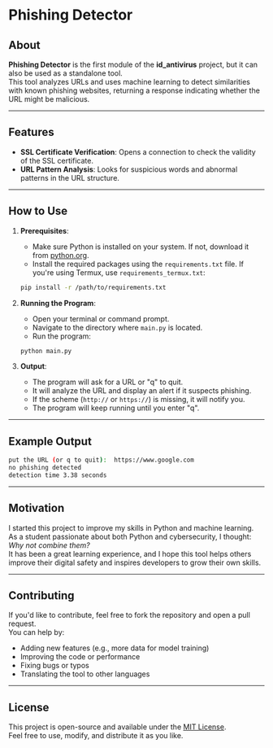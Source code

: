 # Phishing Detector

## About

**Phishing Detector** is the first module of the **id_antivirus** project, but it can also be used as a standalone tool.  
This tool analyzes URLs and uses machine learning to detect similarities with known phishing websites, returning a response indicating whether the URL might be malicious.

---

## Features

- **SSL Certificate Verification**: Opens a connection to check the validity of the SSL certificate.
- **URL Pattern Analysis**: Looks for suspicious words and abnormal patterns in the URL structure.

---

## How to Use

1. **Prerequisites**:
    - Make sure Python is installed on your system. If not, download it from [python.org](https://www.python.org/).
    - Install the required packages using the `requirements.txt` file. If you're using Termux, use `requirements_termux.txt`:
    ```bash
    pip install -r /path/to/requirements.txt
    ```

2. **Running the Program**:
    - Open your terminal or command prompt.
    - Navigate to the directory where `main.py` is located.
    - Run the program:
    ```bash
    python main.py
    ```

3. **Output**:
    - The program will ask for a URL or "q" to quit.
    - It will analyze the URL and display an alert if it suspects phishing.
    - If the scheme (`http://` or `https://`) is missing, it will notify you.
    - The program will keep running until you enter "q".

---

## Example Output

```bash
put the URL (or q to quit):  https://www.google.com
no phishing detected
detection time 3.38 seconds
```

---

## Motivation

I started this project to improve my skills in Python and machine learning.  
As a student passionate about both Python and cybersecurity, I thought: *Why not combine them?*  
It has been a great learning experience, and I hope this tool helps others improve their digital safety and inspires developers to grow their own skills.

---

## Contributing

If you'd like to contribute, feel free to fork the repository and open a pull request.  
You can help by:

- Adding new features (e.g., more data for model training)
- Improving the code or performance
- Fixing bugs or typos
- Translating the tool to other languages

---

## License

This project is open-source and available under the [MIT License](https://opensource.org/licenses/MIT).  
Feel free to use, modify, and distribute it as you like.

